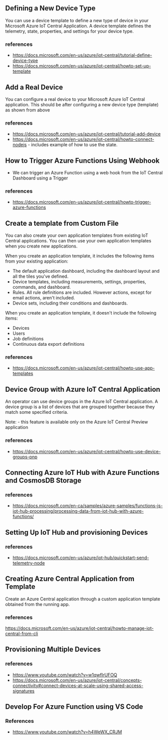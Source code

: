 ## Defining a New Device Type

You can use a device template to define a new type of device in your Microsoft Azure IoT Central Application. A device template defines the telemetry, state, properties, and settings for your device type.

### references

- https://docs.microsoft.com/en-us/azure/iot-central/tutorial-define-device-type
- https://docs.microsoft.com/en-us/azure/iot-central/howto-set-up-template

## Add a Real Device

You can configure a real device to your Microsoft Azure IoT Central application. This should be after configuring a new device type (template) as shown from above

### references

- https://docs.microsoft.com/en-us/azure/iot-central/tutorial-add-device
- https://docs.microsoft.com/en-us/azure/iot-central/howto-connect-nodejs  - includes example of how to use the state.

## How to Trigger Azure Functions Using Webhook

- We can trigger an Azure Function using a web hook from the IoT Central Dashboard using a Trigger

### references

- https://docs.microsoft.com/en-us/azure/iot-central/howto-trigger-azure-functions

## Create a template from Custom File

You can also create your own application templates from existing IoT Central applications. You can then use your own application templates when you create new applications.

When you create an application template, it includes the following items from your existing application:

- The default application dashboard, including the dashboard layout and all the tiles you've defined.
- Device templates, including measurements, settings, properties, commands, and dashboard.
- Rules. All rule definitions are included. However actions, except for email actions, aren't included.
- Device sets, including their conditions and dashboards.

When you create an application template, it doesn't include the following items:

- Devices
- Users
- Job definitions
- Continuous data export definitions

### references

- https://docs.microsoft.com/en-us/azure/iot-central/howto-use-app-templates

## Device Group with Azure IoT Central Application

An operator can use device groups in the Azure IoT Central application. A device group is a list of devices that are grouped together because they match some specified criteria.

Note: - this feature is available only on the Azure IoT Central Preview application

### references

- https://docs.microsoft.com/en-us/azure/iot-central/howto-use-device-groups-pnp

## Connecting Azure IoT Hub with Azure Functions and CosmosDB Storage

### references

- https://docs.microsoft.com/en-ca/samples/azure-samples/functions-js-iot-hub-processing/processing-data-from-iot-hub-with-azure-functions/

## Setting Up IoT Hub and provisioning Devices

### references

- https://docs.microsoft.com/en-us/azure/iot-hub/quickstart-send-telemetry-node


## Creating Azure Central Application from Template

Create an Azure Central application through a custom application template obtained from the running app.

### references
https://docs.microsoft.com/en-us/azure/iot-central/howto-manage-iot-central-from-cli

## Provisioning Multiple Devices

### references
- https://www.youtube.com/watch?v=w1qwfIrUFOQ
- https://docs.microsoft.com/en-us/azure/iot-central/concepts-connectivity#connect-devices-at-scale-using-shared-access-signatures

## Develop For Azure Function using VS Code

### References
- https://www.youtube.com/watch?v=h4WeWX_CRJM
